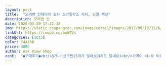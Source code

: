 ```yaml
---
layout: post 
title:  "모리앤 인테리어 조화 스마일락스 가지, 단일 색상" 
description: 모리앤 인 ..
date: 2020-03-20 17:22:38 
img: https://static.coupangcdn.com/image/retail/images/2017/09/13/15/6/c939b6f0-9425-48f3-a340-22f604923b5f.jpg 
linkUrl: https://coupa.ng/buWZVs 
categories: [1015] 
color: f44336 
price: 4800 
author: Ask View Shop 
cont:  "●구매후기●<br/>5개나 샀구먼(5개가 많아보이지도 않네요)<br/>가격이 너~무 비싸네<br/>가지자체는 예쁩니다.<br/>(가지하나를 놓고보면 예쁘게 늘어져 있더군요)<br/>괜찮아 보여요(민밋한 곳엔 좋은것 같아요)<br/>나름 애썼네(두꺼비집 덮히는 예쁜것도 있지만 타일에 못박기 싫어서 조화로 가리려다... <br/>)<br/>당연 생화같진 않으니 참고하시길 바라요~<br/>두꺼비집 가려볼끼라고<br/>디피를 잘 못 한건가?<br/>디피를 잘 하신다면 더 나아보이고요<br/>만족스러워요~^^ 소.<br/>확.<br/>행.<br/><br/>몇일 지나고 자꾸 쳐다보니 봐줄만합니다<br/>무심히 유리병에 한가지만 꽂아서 옆으로 날리듯 잡아주면<br/>문제는 색상입니다.<br/> 흔히 꽃잎에서 보는 그 초록이 아니거든요.<br/> 아묻은 조화같은 그런 초록이니 참고하셔서 구매하시고 3보정도 떨어져서 보면<br/>사진들을 어찌나 예쁘게 잘 나오게 올렸는지<br/>사진으론 어찌보일지 모르나 아니올시다<br/>색도 연한편이고(다른분들 사진 올려진것 보면 찐한 초록으로 보이던만 아닙니다.<br/><br/>생화같다는 분들이 있어 몇자 적어봅니다.<br/><br/>생화키우기 어려운 장소엔 조화를 대신해 보는 즐거움도 있겠으나<br/>심심한 시간에 상품구경하며 상품평을 다시보면서 다른분들 올려진걸 보니<br/>어느분이 초라하다고 올렸던만 참고할걸~<br/>오히려 4번째사진 화장실 생화 스킨이<br/>요거만으로도 센스있는 연출이되네요<br/>우선 하나만 주문해서 받았는데 너무 만족스러워서 9개나<br/>원하는 모양대로 가지가 잡히는게 너무 이쁘게 연출이 됩니다<br/>윤기도나고 좋구나요<br/>인테리어 효과 넘나 좋은것~!<br/>잎사귀도 가지끝의 여린잎도 정말 예뻐요<br/>저는 두개 사서 데코했어요.<br/><br/>전 묶음을 잡아당겨빼고 한가지씩 활용했어요<br/>조화같은 초록 어떤 느낌인지 아시죠? 느낌적인 느낌 ㅎㅎ)<br/>좀 더 쌌으면 좋겠어요<br/>주로 후기보고 사는데 실패없던만 이번엔 실패네요<br/>추가로 주문했습니다 한가지에 4가닥의 줄기가 붙어있는데<br/>혹 했네요<br/>" 
---
```

